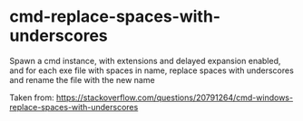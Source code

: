 # cmd-replace-spaces-with-underscores
Spawn a cmd instance, with extensions and delayed expansion enabled, and for each exe file with spaces in name, replace spaces with underscores and rename the file with the new name

Taken from: https://stackoverflow.com/questions/20791264/cmd-windows-replace-spaces-with-underscores

